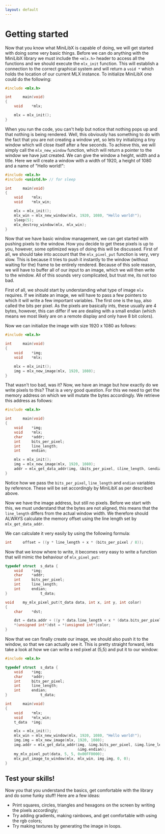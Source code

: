 ```yaml
---
layout: default
---
```


# Getting started

Now that you know what MiniLibX is capable of doing, we will get started with
doing some very basic things. Before we can do anything with the MiniLibX
library we must include the `<mlx.h>` header to access all the functions and
we should execute the `mlx_init` function. This will establish a connection
to the correct graphical system and will return a `void *` which holds the
location of our current MLX instance. To initialize MiniLibX one could do the
following:

```c
#include <mlx.h>

int     main(void)
{
    void    *mlx;

    mlx = mlx_init();
}
```

When you run the code, you can't help but notice that nothing pops up and that
nothing is being rendered. Well, this obviously has something to do with the
fact that you are not creating a window yet, so lets try initializing a tiny
window which will close itself after a few seconds. To achieve this, we will
simply call the `mlx_new_window` function, which will return a pointer to the
window we have just created. We can give the window a height, width and a
title. Here we will create a window with a width of 1920, a height of 1080 and
a name of "Hello world!":

```c
#include <mlx.h>
#include <unistd.h> // for sleep

int     main(void)
{
    void    *mlx;
    void    *mlx_win;

    mlx = mlx_init();
    mlx_win = mlx_new_window(mlx, 1920, 1080, "Hello world!");
    sleep(5);
    mlx_destroy_window(mlx, mlx_win);
}       
```

Now that we have basic window management, we can get started with pushing pixels
to the window. How you decide to get these pixels is up to you, however, some
optimized ways of doing this will be discussed. First of all, we should take
into account that the `mlx_pixel_put` function is very, very slow. This is
because it tries to push it instantly to the window (without waiting for the)
frame to be entirely rendered. Because of this sole reason, we will have to
buffer all of our input to an image, which we will then write to the window. All
of this sounds very complicated, but trust me, its not too bad.

First of all, we should start by understanding what type of image `mlx`
requires. If we initiate an image, we will have to pass a few pointers to which
it will write a few important variables. The first one is the `bpp`, also called
the bits per pixel. As the pixels are basically ints, these usually are 4 bytes,
however, this can differ if we are dealing with a small endian (which means we
most likely are on a remote display and only have 8 bit colors).

Now we can initialize the image with size 1920 x 1080 as follows:

```c
#include <mlx.h>

int     main(void)
{
    void    *img;
    void    *mlx;

    mlx = mlx_init();
    img = mlx_new_image(mlx, 1920, 1080);
}
```

That wasn't too bad, was it? Now, we have an image but how exactly do we write
pixels to this? That is a very good question. For this we need to get the
memory address on which we will mutate the bytes accordingly. We retrieve this
address as follows:

```c
#include <mlx.h>

int     main(void)
{
    void    *img;
    void    *mlx;
    char    *addr;
    int     bits_per_pixel;
    int     line_length;
    int     endian;

    mlx = mlx_init();
    img = mlx_new_image(mlx, 1920, 1080);
    addr = mlx_get_data_addr(img, &bits_per_pixel, &line_length, &endian);
}
```

Notice how we pass the `bits_per_pixel`, `line_length` and `endian` variables
by reference. These will be set accordingly by MiniLibX as per described above.

Now we have the image address, but still no pixels. Before we start with this,
we must understand that the bytes are not aligned, this means that the
`line_length` differs from the actual window width. We therefore should ALWAYS
calculate the memory offset using the line length set by `mlx_get_data_addr`.

We can calculate it very easily by using the following formula:

```c
int     offset = ((y * line_length + x * (bits_per_pixel / 8));
```

Now that we know where to write, it becomes very easy to write a function that
will mimic the behaviour of `mlx_pixel_put`:

```c
typedef struct  s_data {
    void    *img;
    char    *addr;
    int     bits_per_pixel;
    int     line_length;
    int     endian;
}               t_data;

void    my_mlx_pixel_put(t_data data, int x, int y, int color)
{
    char    *dst;

    dst = data.addr + ((y * data.line_length + x * (data.bits_per_pixel / 8));
    *(unsigned int*)dst = *(unsigned int*)color;
}
```

Now that we can finally create our image, we should also push it to the window,
so that we can actually see it. This is pretty straight forward, lets take a
look at how we can write a red pixel at (5,5) and put it to our window:

```c
#include <mlx.h>

typedef struct  s_data {
    void    *img;
    char    *addr;
    int     bits_per_pixel;
    int     line_length;
    int     endian;
}               t_data;

int     main(void)
{
    void    *mlx;
    void    *mlx_win;
    t_data  *img;

    mlx = mlx_init();
    mlx_win = mlx_new_window(mlx, 1920, 1080, "Hello world!");
    img.img = mlx_new_image(mlx, 1920, 1080);
    img.addr = mlx_get_data_addr(img, &img.bits_per_pixel, &img.line_length,
                                 &img.endian);
    my_mlx_pixel_put(data, 5, 5, 0x00FF0000);
    mlx_put_image_to_window(mlx, mlx_win, img.img, 0, 0);
}
```

## Test your skills!

Now you that you understand the basics, get comfortable with the library and do
some funky stuff! Here are a few ideas:
- Print squares, circles, triangles and hexagons on the screen by writing the
pixels accordingly;
- Try adding gradients, making rainbows, and get comfortable with using the rgb
colors;
- Try making textures by generating the image in loops.